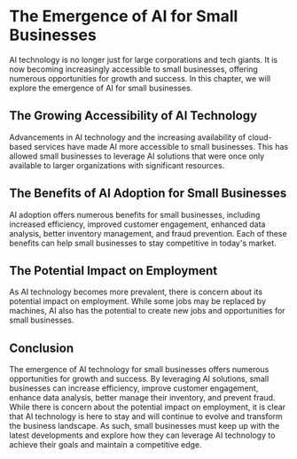 The Emergence of AI for Small Businesses
=================================================================

AI technology is no longer just for large corporations and tech giants. It is now becoming increasingly accessible to small businesses, offering numerous opportunities for growth and success. In this chapter, we will explore the emergence of AI for small businesses.

The Growing Accessibility of AI Technology
------------------------------------------

Advancements in AI technology and the increasing availability of cloud-based services have made AI more accessible to small businesses. This has allowed small businesses to leverage AI solutions that were once only available to larger organizations with significant resources.

The Benefits of AI Adoption for Small Businesses
------------------------------------------------

AI adoption offers numerous benefits for small businesses, including increased efficiency, improved customer engagement, enhanced data analysis, better inventory management, and fraud prevention. Each of these benefits can help small businesses to stay competitive in today's market.

The Potential Impact on Employment
----------------------------------

As AI technology becomes more prevalent, there is concern about its potential impact on employment. While some jobs may be replaced by machines, AI also has the potential to create new jobs and opportunities for small businesses.

Conclusion
----------

The emergence of AI technology for small businesses offers numerous opportunities for growth and success. By leveraging AI solutions, small businesses can increase efficiency, improve customer engagement, enhance data analysis, better manage their inventory, and prevent fraud. While there is concern about the potential impact on employment, it is clear that AI technology is here to stay and will continue to evolve and transform the business landscape. As such, small businesses must keep up with the latest developments and explore how they can leverage AI technology to achieve their goals and maintain a competitive edge.
